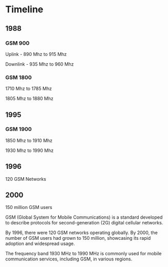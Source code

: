 # Timeline

## 1988

### GSM 900

Uplink - 890 Mhz to 915 Mhz

Downlink - 935 Mhz to 960 Mhz

### GSM 1800

1710 Mhz to 1785 Mhz

1805 Mhz to 1880 Mhz

## 1995

### GSM 1900

1850 Mhz to 1910 Mhz

1930 Mhz to 1990 Mhz

## 1996

120 GSM Networks

## 2000

150 million GSM users

GSM (Global System for Mobile Communications) is a standard developed to describe protocols for second-generation (2G) digital cellular networks.&#x20;

By 1996, there were 120 GSM networks operating globally. By 2000, the number of GSM users had grown to 150 million, showcasing its rapid adoption and widespread usage.&#x20;

The frequency band 1930 MHz to 1990 MHz is commonly used for mobile communication services, including GSM, in various regions.

